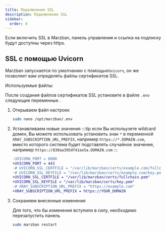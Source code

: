 ```yaml
---
title: Подключение SSL
description: Подключение SSL
sidebar:
  order: 4
---
```



Если включить SSL в Marzban, панель управления и ссылка на подписку будут доступны через https.

## SSL с помощью Uvicorn

Marzban запускается по умолчанию с помощью`Uvicorn`, он же позволяет вам определять файлы сертификатов SSL.

Используемые файлы:


После создания файлов сертификатов SSL установите в файле `.env` следующие переменные .


1. Открываем файл настроек
	```bash
	sudo nano /opt/marzban/.env
	```

2. Устанавливаем новые значения
   :::tip
   если Вы испольузете wildcard домен, Вы можете использовать установить знак `*` в переменной `XRAY_SUBSCRIPTION_URL_PREFIX`,
   например `https://*.DOMAIN.com`, вместо которого система будет подставлять случайное значение, например `https://830aa395df41ae5a.DOMAIN.com`
   :::
   ```diff
   -UVICORN_PORT = 8000
   +UVICORN_PORT = 443
   -# UVICORN_SSL_CERTFILE = "/var/lib/marzban/certs/example.com/fullchain.pem"
   -# UVICORN_SSL_KEYFILE = "/var/lib/marzban/certs/example.com/key.pem"
   +UVICORN_SSL_CERTFILE = "/var/lib/marzban/certs/fullchain.pem"
   +UVICORN_SSL_KEYFILE = "/var/lib/marzban/certs/key.pem"
   -# XRAY_SUBSCRIPTION_URL_PREFIX = "https://example.com"
   +XRAY_SUBSCRIPTION_URL_PREFIX = https://YOUR_DOMAIN
   ```
3. Сохраняем внесенные изменения

   Для того, что бы изменения вступили в силу, необходимо перезапустить панель

   ```bash
   sudo marzban restart
   ```
